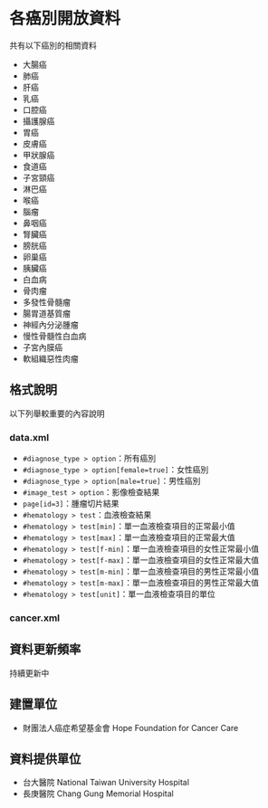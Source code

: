# 各癌別開放資料

共有以下癌別的相關資料

* 大腸癌
* 肺癌
* 肝癌
* 乳癌
* 口腔癌
* 攝護腺癌
* 胃癌
* 皮膚癌
* 甲狀腺癌
* 食道癌
* 子宮頸癌
* 淋巴癌
* 喉癌
* 腦瘤
* 鼻咽癌
* 腎臟癌
* 膀胱癌
* 卵巢癌
* 胰臟癌
* 白血病
* 骨肉瘤
* 多發性骨髓瘤
* 腸胃道基質瘤
* 神經內分泌腫瘤
* 慢性骨髓性白血病
* 子宮內膜癌
* 軟組織惡性肉瘤

## 格式說明

以下列舉較重要的內容說明

### data.xml

* `#diagnose_type > option`：所有癌別
* `#diagnose_type > option[female=true]`：女性癌別
* `#diagnose_type > option[male=true]`：男性癌別
* `#image_test > option`：影像檢查結果
* `page[id=3]`：腫瘤切片結果
* `#hematology > test`：血液檢查結果
* `#hematology > test[min]`：單一血液檢查項目的正常最小值
* `#hematology > test[max]`：單一血液檢查項目的正常最大值
* `#hematology > test[f-min]`：單一血液檢查項目的女性正常最小值
* `#hematology > test[f-max]`：單一血液檢查項目的女性正常最大值
* `#hematology > test[m-min]`：單一血液檢查項目的男性正常最小值
* `#hematology > test[m-max]`：單一血液檢查項目的男性正常最大值
* `#hematology > test[unit]`：單一血液檢查項目的單位

### cancer.xml

## 資料更新頻率

持續更新中

## 建置單位

* 財團法人癌症希望基金會 Hope Foundation for Cancer Care

## 資料提供單位

* 台大醫院 National Taiwan University Hospital
* 長庚醫院 Chang Gung Memorial Hospital
